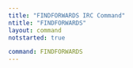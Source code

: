 ```yaml
---
title: "FINDFORWARDS IRC Command"
ntitle: "FINDFORWARDS"
layout: command
notstarted: true

command: FINDFORWARDS
---
```

